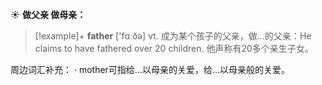 ☀ <span class="category">**做父亲 做母亲：**</span>
>[!example]+ <span class="vocabulary">**father**</span> ['fɑːðə] 
> <span class="definition">vt. 成为某个孩子的父亲，做…的父亲：</span>He claims to have fathered over 20 children. 他声称有20多个亲生子女。

周边词汇补充：
· mother可指给…以母亲的关爱，给…以母亲般的关爱。
